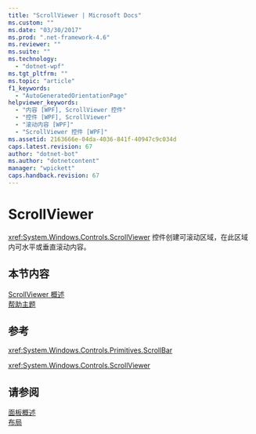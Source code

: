 ```yaml
---
title: "ScrollViewer | Microsoft Docs"
ms.custom: ""
ms.date: "03/30/2017"
ms.prod: ".net-framework-4.6"
ms.reviewer: ""
ms.suite: ""
ms.technology: 
  - "dotnet-wpf"
ms.tgt_pltfrm: ""
ms.topic: "article"
f1_keywords: 
  - "AutoGeneratedOrientationPage"
helpviewer_keywords: 
  - "内容 [WPF], ScrollViewer 控件"
  - "控件 [WPF], ScrollViewer"
  - "滚动内容 [WPF]"
  - "ScrollViewer 控件 [WPF]"
ms.assetid: 2163666e-04da-4036-841f-40947c9c034d
caps.latest.revision: 67
author: "dotnet-bot"
ms.author: "dotnetcontent"
manager: "wpickett"
caps.handback.revision: 67
---
```

# ScrollViewer
<xref:System.Windows.Controls.ScrollViewer> 控件创建可滚动区域，在此区域内可水平或垂直滚动内容。  
  
## 本节内容  
 [ScrollViewer 概述](../../../../docs/framework/wpf/controls/scrollviewer-overview.md)  
 [帮助主题](../../../../docs/framework/wpf/controls/scrollviewer-how-to-topics.md)  
  
## 参考  
 <xref:System.Windows.Controls.Primitives.ScrollBar>  
  
 <xref:System.Windows.Controls.ScrollViewer>  
  
## 请参阅  
 [面板概述](../../../../docs/framework/wpf/controls/panels-overview.md)   
 [布局](../../../../docs/framework/wpf/advanced/layout.md)